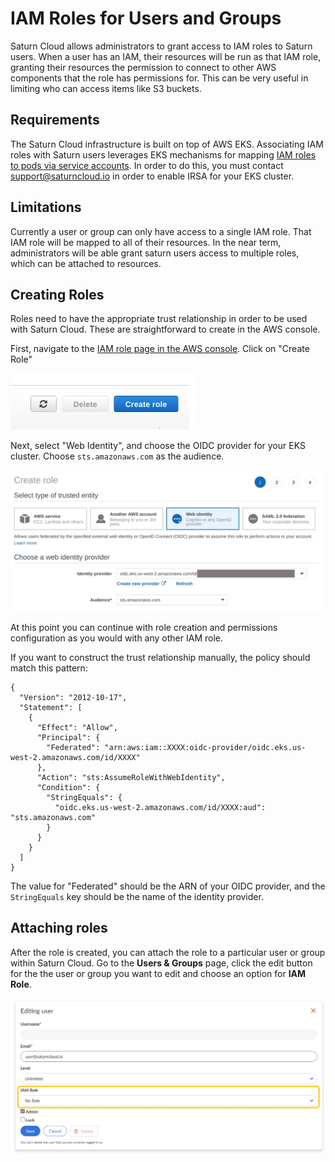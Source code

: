 # IAM Roles for Users and Groups

Saturn Cloud allows administrators to grant access to IAM roles to Saturn users. When a user has an IAM, their resources will be run as that IAM role, granting their resources the permission to connect to other AWS components that the role has permissions for. This can be very useful in limiting who can access items like S3 buckets.

## Requirements

The Saturn Cloud infrastructure is built on top of AWS EKS. Associating IAM roles with Saturn users leverages EKS mechanisms for mapping [IAM roles to pods via service accounts](https://docs.aws.amazon.com/eks/latest/userguide/iam-roles-for-service-accounts.html). In order to do this, you must contact support@saturncloud.io in order to enable IRSA for your EKS cluster.

## Limitations

Currently a user or group can only have access to a single IAM role. That IAM role will be mapped to all of their resources. In the near term, administrators will be able grant saturn users access to multiple roles, which can be attached to resources.

## Creating Roles

Roles need to have the appropriate trust relationship in order to be used with Saturn Cloud. These are straightforward to create in the AWS console.

First, navigate to the [IAM role page in the AWS console](https://console.aws.amazon.com/iamv2/home?#/roles). Click on "Create Role"

<img width=300 src="/images/docs/create-role.webp" alt-text="Create Role" class="doc-image-no-format"/>

Next, select "Web Identity", and choose the OIDC provider for your EKS cluster. Choose `sts.amazonaws.com` as the audience.

<img src="/images/docs/web-identity.webp" alt-text="Create Role" class="doc-image"/>

At this point you can continue with role creation and permissions configuration as you would with any other IAM role.

If you want to construct the trust relationship manually, the policy should match this pattern:

```
{
  "Version": "2012-10-17",
  "Statement": [
    {
      "Effect": "Allow",
      "Principal": {
        "Federated": "arn:aws:iam::XXXX:oidc-provider/oidc.eks.us-west-2.amazonaws.com/id/XXXX"
      },
      "Action": "sts:AssumeRoleWithWebIdentity",
      "Condition": {
        "StringEquals": {
          "oidc.eks.us-west-2.amazonaws.com/id/XXXX:aud": "sts.amazonaws.com"
        }
      }
    }
  ]
}
```

The value for "Federated" should be the ARN of your OIDC provider, and the `StringEquals` key should be the name of the identity provider.

## Attaching roles

After the role is created, you can attach the role to a particular user or group within Saturn Cloud. Go to the **Users & Groups** page, click the edit button for the the user or group you want to edit and choose an option for **IAM Role**.

<img src="/images/docs/iam-user.webp" alt-text="User IAM role input" class="doc-image">
